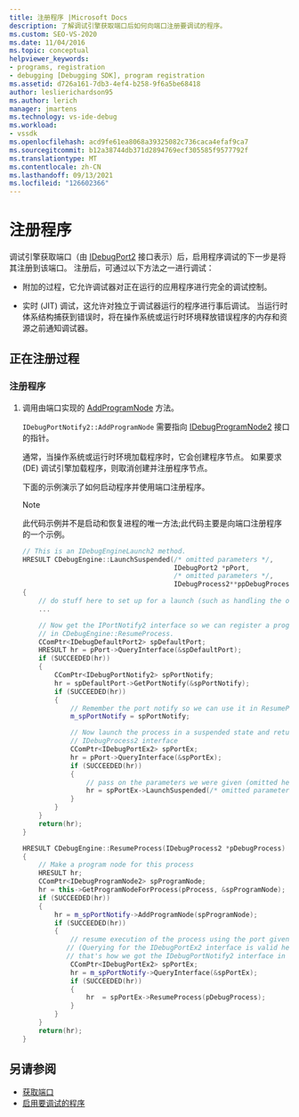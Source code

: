 ```yaml
---
title: 注册程序 |Microsoft Docs
description: 了解调试引擎获取端口后如何向端口注册要调试的程序。
ms.custom: SEO-VS-2020
ms.date: 11/04/2016
ms.topic: conceptual
helpviewer_keywords:
- programs, registration
- debugging [Debugging SDK], program registration
ms.assetid: d726a161-7db3-4ef4-b258-9f6a5be68418
author: leslierichardson95
ms.author: lerich
manager: jmartens
ms.technology: vs-ide-debug
ms.workload:
- vssdk
ms.openlocfilehash: acd9fe61ea8068a39325082c736caca4efaf9ca7
ms.sourcegitcommit: b12a38744db371d2894769ecf305585f9577792f
ms.translationtype: MT
ms.contentlocale: zh-CN
ms.lasthandoff: 09/13/2021
ms.locfileid: "126602366"
---
```

# <a name="register-the-program"></a>注册程序
调试引擎获取端口（由 [IDebugPort2](../../extensibility/debugger/reference/idebugport2.md) 接口表示）后，启用程序调试的下一步是将其注册到该端口。 注册后，可通过以下方法之一进行调试：

- 附加的过程，它允许调试器对正在运行的应用程序进行完全的调试控制。

- 实时 (JIT) 调试，这允许对独立于调试器运行的程序进行事后调试。 当运行时体系结构捕获到错误时，将在操作系统或运行时环境释放错误程序的内存和资源之前通知调试器。

## <a name="registering-procedure"></a>正在注册过程

### <a name="to-register-your-program"></a>注册程序

1. 调用由端口实现的 [AddProgramNode](../../extensibility/debugger/reference/idebugportnotify2-addprogramnode.md) 方法。

     `IDebugPortNotify2::AddProgramNode` 需要指向 [IDebugProgramNode2](../../extensibility/debugger/reference/idebugprogramnode2.md) 接口的指针。

     通常，当操作系统或运行时环境加载程序时，它会创建程序节点。 如果要求 (DE) 调试引擎加载程序，则取消创建并注册程序节点。

     下面的示例演示了如何启动程序并使用端口注册程序。

    > [!NOTE]
    > 此代码示例并不是启动和恢复进程的唯一方法;此代码主要是向端口注册程序的一个示例。

    ```cpp
    // This is an IDebugEngineLaunch2 method.
    HRESULT CDebugEngine::LaunchSuspended(/* omitted parameters */,
                                          IDebugPort2 *pPort,
                                          /* omitted parameters */,
                                          IDebugProcess2**ppDebugProcess)
    {
        // do stuff here to set up for a launch (such as handling the other parameters)
        ...

        // Now get the IPortNotify2 interface so we can register a program node
        // in CDebugEngine::ResumeProcess.
        CComPtr<IDebugDefaultPort2> spDefaultPort;
        HRESULT hr = pPort->QueryInterface(&spDefaultPort);
        if (SUCCEEDED(hr))
        {
            CComPtr<IDebugPortNotify2> spPortNotify;
            hr = spDefaultPort->GetPortNotify(&spPortNotify);
            if (SUCCEEDED(hr))
            {
                // Remember the port notify so we can use it in ResumeProcess.
                m_spPortNotify = spPortNotify;

                // Now launch the process in a suspended state and return the
                // IDebugProcess2 interface
                CComPtr<IDebugPortEx2> spPortEx;
                hr = pPort->QueryInterface(&spPortEx);
                if (SUCCEEDED(hr))
                {
                    // pass on the parameters we were given (omitted here)
                    hr = spPortEx->LaunchSuspended(/* omitted parameters */,ppDebugProcess)
                }
            }
        }
        return(hr);
    }

    HRESULT CDebugEngine::ResumeProcess(IDebugProcess2 *pDebugProcess)
    {
        // Make a program node for this process
        HRESULT hr;
        CComPtr<IDebugProgramNode2> spProgramNode;
        hr = this->GetProgramNodeForProcess(pProcess, &spProgramNode);
        if (SUCCEEDED(hr))
        {
            hr = m_spPortNotify->AddProgramNode(spProgramNode);
            if (SUCCEEDED(hr))
            {
                // resume execution of the process using the port given to us earlier.
               // (Querying for the IDebugPortEx2 interface is valid here since
               // that's how we got the IDebugPortNotify2 interface in the first place.)
                CComPtr<IDebugPortEx2> spPortEx;
                hr = m_spPortNotify->QueryInterface(&spPortEx);
                if (SUCCEEDED(hr))
                {
                    hr  = spPortEx->ResumeProcess(pDebugProcess);
                }
            }
        }
        return(hr);
    }

    ```

## <a name="see-also"></a>另请参阅
- [获取端口](../../extensibility/debugger/getting-a-port.md)
- [启用要调试的程序](../../extensibility/debugger/enabling-a-program-to-be-debugged.md)
